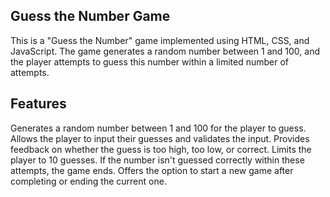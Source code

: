 ## Guess the Number Game 

This is a "Guess the Number" game implemented using HTML, CSS, and JavaScript.
The game generates a random number between 1 and 100, and the player attempts to guess this number within a limited number of attempts.

## Features
Generates a random number between 1 and 100 for the player to guess.
Allows the player to input their guesses and validates the input.
Provides feedback on whether the guess is too high, too low, or correct.
Limits the player to 10 guesses. If the number isn't guessed correctly within these attempts, the game ends.
Offers the option to start a new game after completing or ending the current one.
